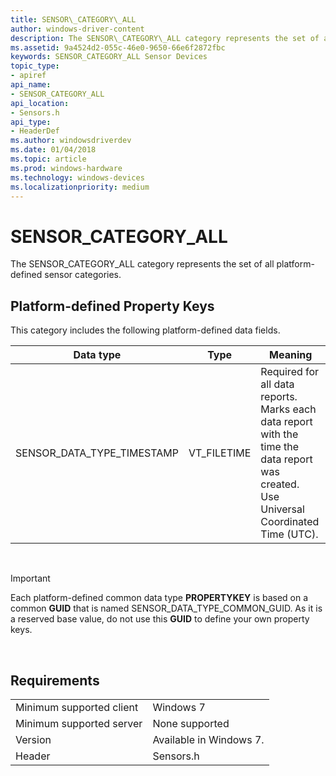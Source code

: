 ```yaml
---
title: SENSOR\_CATEGORY\_ALL
author: windows-driver-content
description: The SENSOR\_CATEGORY\_ALL category represents the set of all platform-defined sensor categories.
ms.assetid: 9a4524d2-055c-46e0-9650-66e6f2872fbc
keywords: SENSOR_CATEGORY_ALL Sensor Devices
topic_type:
- apiref
api_name:
- SENSOR_CATEGORY_ALL
api_location:
- Sensors.h
api_type:
- HeaderDef
ms.author: windowsdriverdev
ms.date: 01/04/2018
ms.topic: article
ms.prod: windows-hardware
ms.technology: windows-devices
ms.localizationpriority: medium
---
```


# SENSOR\_CATEGORY\_ALL


The SENSOR\_CATEGORY\_ALL category represents the set of all platform-defined sensor categories.

## Platform-defined Property Keys

This category includes the following platform-defined data fields.

|Data type|Type|Meaning|
|--|--|--|
|SENSOR_DATA_TYPE_TIMESTAMP|VT_FILETIME|Required for all data reports. Marks each data report with the time the data report was created. Use Universal Coordinated Time (UTC).|
 

>[!IMPORTANT]
> Each platform-defined common data type **PROPERTYKEY** is based on a common **GUID** that is named SENSOR\_DATA\_TYPE\_COMMON\_GUID. As it is a reserved base value, do not use this **GUID** to define your own property keys.

 

## Requirements

| | |
|--|--|
|Minimum supported client|Windows 7|
|Minimum supported server|None supported|
|Version|Available in Windows 7.|
|Header|Sensors.h|
 

 





